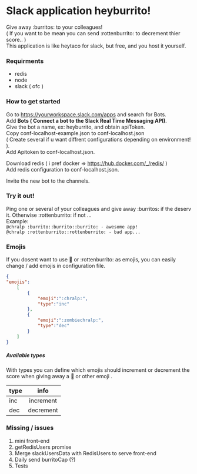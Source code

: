
# Slack application heyburrito!

Give away :burritos: to your colleagues!  
( If you want to be mean you can send :rottenburrito: to decrement thier score.. )  
This application is like heytaco for slack, but free, and you host it yourself.

### Requirments
- redis
- node
- slack ( ofc )

### How to get started

Go to https://yourworkspace.slack.com/apps and search for Bots.  
Add **Bots ( Connect a bot to the Slack Real Time Messaging API)**.  
Give the bot a name, ex: heyburrito, and obtain apiToken.  
Copy conf-localhost-example.json to conf-localhost.json  
( Create several if u want diffrent configurations depending on environment! ).  
Add Apitoken to conf-localhost.json.

Download redis ( i pref docker => https://hub.docker.com/_/redis/ )  
Add redis configuration to conf-localhost.json.

Invite the new bot to the channels.

### Try it out!
Ping one or several of your colleagues and give away :burritos: if the deserv it. Otherwise :rottenburrito: if not ...  
Example:  
`@chralp :burrito::burrito::burrito: - awesome app!`  
`@chralp :rottenburrito::rottenburrito: - bad app...`

### Emojis
If you dosent want to use :burrito: or :rottenburrito: as emojis, you can easily change / add emojis in configuration file.

```JSON
{
"emojis":
    [
        {
            "emoji":":chralp:",
            "type":"inc"
        },
        {
            "emoji":":zombiechralp:",
            "type":"dec"
        }
    ]
}
```

##### Available types

With types you can define which emojis should increment or decrement the score when giving away a :burrito: or other emoji .

| type        | info           
| ------------- |:-------------:
| inc      | increment 
| dec      | decrement      



### Missing / issues

1. mini front-end
2. getRedisUsers promise
3. Merge slackUsersData with RedisUsers to serve front-end
4. Daily send burritoCap (?)
5. Tests